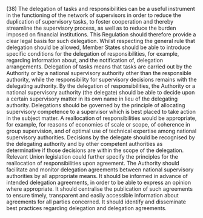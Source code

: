 (38) The delegation of tasks and responsibilities can be a useful instrument in the functioning of the network of supervisors in order to reduce the duplication of supervisory tasks, to foster cooperation and thereby streamline the supervisory process, as well as to reduce the burden imposed on financial institutions. This Regulation should therefore provide a clear legal basis for such delegation. Whilst respecting the general rule that delegation should be allowed, Member States should be able to introduce specific conditions for the delegation of responsibilities, for example, regarding information about, and the notification of, delegation arrangements. Delegation of tasks means that tasks are carried out by the Authority or by a national supervisory authority other than the responsible authority, while the responsibility for supervisory decisions remains with the delegating authority. By the delegation of responsibilities, the Authority or a national supervisory authority (the delegate) should be able to decide upon a certain supervisory matter in its own name in lieu of the delegating authority. Delegations should be governed by the principle of allocating supervisory competence to a supervisor which is best placed to take action in the subject matter. A reallocation of responsibilities would be appropriate, for example, for reasons of economies of scale or scope, of coherence in group supervision, and of optimal use of technical expertise among national supervisory authorities. Decisions by the delegate should be recognised by the delegating authority and by other competent authorities as determinative if those decisions are within the scope of the delegation. Relevant Union legislation could further specify the principles for the reallocation of responsibilities upon agreement. The Authority should facilitate and monitor delegation agreements between national supervisory authorities by all appropriate means. It should be informed in advance of intended delegation agreements, in order to be able to express an opinion where appropriate. It should centralise the publication of such agreements to ensure timely, transparent and easily accessible information about agreements for all parties concerned. It should identify and disseminate best practices regarding delegation and delegation agreements.